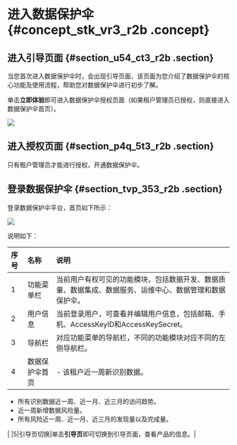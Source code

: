 # 进入数据保护伞 {#concept_stk_vr3_r2b .concept}

## 进入引导页面 {#section_u54_ct3_r2b .section}

当您首次进入数据保护伞时，会出现引导页面，该页面为您介绍了数据保护伞的核心功能及使用流程，帮助您对数据保护伞进行初步了解。

单击**立即体验**即可进入数据保护伞授权页面（如果租户管理员已授权，则直接进入数据保护伞首页）。

![](http://static-aliyun-doc.oss-cn-hangzhou.aliyuncs.com/assets/img/17054/15368083278841_zh-CN.png)

## 进入授权页面 {#section_p4q_5t3_r2b .section}

只有租户管理员才能进行授权，开通数据保护伞。

## 登录数据保护伞 {#section_tvp_353_r2b .section}

登录数据保护伞平台，首页如下所示：

![](http://static-aliyun-doc.oss-cn-hangzhou.aliyuncs.com/assets/img/17054/15368083278850_zh-CN.png)

说明如下：

|序号|名称|说明|
|:-|:-|:-|
|1|功能菜单栏|当前用户有权可见的功能模块，包括数据开发、数据质量、数据集成、数据服务、运维中心、数据管理和数据保护伞。|
|2|用户信息|当前登录用户，可查看并编辑用户信息，包括邮箱、手机、AccessKeyID和AccessKeySecret。|
|3|导航栏|对应功能菜单的导航栏，不同的功能模块对应不同的左侧导航栏。|
|4|数据保护伞首页| -   该租户近一周新识别数据。
-   所有识别数据近一周、近一月、近三月的访问趋势。
-   近一周新增数据风险量。
-   所有风险近一周、近一月、近三月的发现量以及完成量。

 |
|5|引导页切换|单击**引导页**即可切换到引导页面，查看产品的信息。|

